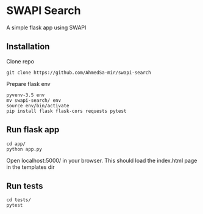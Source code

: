 # SWAPI Search
A simple flask app using SWAPI


## Installation

Clone repo
```
git clone https://github.com/AhmedSa-mir/swapi-search
```
Prepare flask env
```
pyvenv-3.5 env
mv swapi-search/ env
source env/bin/activate
pip install flask flask-cors requests pytest
```


## Run flask app
```
cd app/
python app.py
```

Open localhost:5000/ in your browser. This should load the index.html page in the templates dir


## Run tests
```
cd tests/
pytest
```
